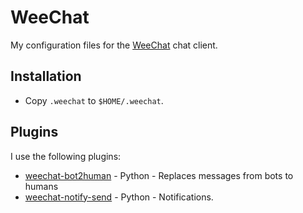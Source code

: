 # WeeChat

My configuration files for the [WeeChat](https://weechat.org/) chat client.

## Installation

* Copy `.weechat` to `$HOME/.weechat`.

## Plugins

I use the following plugins:

* [weechat-bot2human](https://github.com/tuna/scripts/blob/master/weechat_bot2human.py) - Python -
  Replaces messages from bots to humans
* [weechat-notify-send](https://github.com/s3rvac/weechat-notify-send) - Python -
  Notifications.
